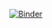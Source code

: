 [![Binder](http://mybinder.org/badge.svg)](http://mybinder.org/repo/shirisimon/neurotech_meetup/notebooks/neurotech_meetup_workshop.ipynb)
